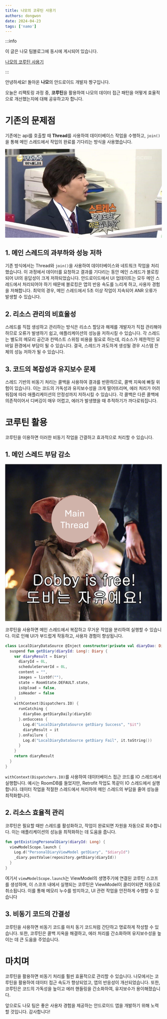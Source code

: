 ```yaml
---
title: 나모의 코루틴 사용기
authors: dongwon
date: 2024-04-23
tags: ['namo']
---
```


:::info

이 글은 나모 팀블로그에 동시에 게시되어 있습니다.

[나모의 코루틴 사용기](https://namo-log.vercel.app/android-coroutine)

:::

안녕하세요! 돌아온 **나모**의 안드로이드 개발자 짱구입니다.

오늘은 리팩토링 과정 중, **코루틴**을 활용하여 나모의 데이터 접근 패턴을 어떻게 효율적으로 개선했는지에 대해 공유하고자 합니다.

# **기존의 문제점**

기존에는 api를 호출할 때 **Thread**를 사용하여 데이터베이스 작업을 수행하고, `join()`을 통해 메인 스레드에서 작업의 완료를 기다리는 방식을 사용했습니다.

![](./assets/corutine-01.png)

## 1\. 메인 스레드의 과부하와 성능 저하

기존 방식에서는 Thread와 `join()`을 사용하여 데이터베이스와 네트워크 작업을 처리했습니다. 이 과정에서 데이터를 요청하고 결과를 기다리는 동안 메인 스레드가 블로킹되어 UI의 응답성이 크게 저하되었습니다. 안드로이드에서 UI 업데이트는 모두 메인 스레드에서 처리되어야 하기 때문에 블로킹은 앱의 반응 속도를 느리게 하고, 사용자 경험을 저해합니다. 최악의 경우, 메인 스레드에서 5초 이상 작업이 지속되어 ANR 오류가 발생할 수 있습니다.

## 2\. 리소스 관리의 비효율성

스레드를 직접 생성하고 관리하는 방식은 리소스 할당과 해제를 개발자가 직접 관리해야 하므로 오류가 발생하기 쉽고, 애플리케이션의 성능을 저하시킬 수 있습니다. 각 스레드는 별도의 메모리 공간과 컨텍스트 스위칭 비용을 필요로 하는데, 리소스가 제한적인 모바일 환경에서 부담이 될 수 있습니다. 결국, 스레드가 과도하게 생성될 경우 시스템 전체의 성능 저하가 될 수 있습니다.

## 3\. 코드의 복잡성과 유지보수 문제

스레드 기반의 비동기 처리는 콜백을 사용하여 결과를 반환하므로, 콜백 지옥에 빠질 위험이 있습니다. 이는 코드의 가독성과 유지보수성을 크게 떨어뜨리며, 에러 처리가 어려워짐에 따라 애플리케이션의 안정성까지 저하시킬 수 있습니다. 각 콜백은 다른 콜백에 의존적이어서 디버깅이 매우 어렵고, 에러가 발생했을 때 추적하기가 까다로워집니다.

# **코루틴 활용**

코루틴을 이용하면 이러한 비동기 작업을 간결하고 효과적으로 처리할 수 있습니다.

## **1\. 메인 스레드 부담 감소**

![](./assets/corutine-02.png)

코루틴을 사용하면 메인 스레드에서 복잡하고 무거운 작업을 분리하여 실행할 수 있습니다. 이로 인해 UI가 부드럽게 작동하고, 사용자 경험이 향상됩니다.

```kotlin
class LocalDiaryDataSource @Inject constructor(private val diaryDao: DiaryDao) {
  suspend fun getDiary(diaryId: Long): Diary {
    var diaryResult = Diary(
      diaryId = 0L,
      scheduleServerId = 0L,
      content = "",
      images = listOf(""),
      state = RoomState.DEFAULT.state,
      isUpload = false,
      isHeader = false
    )
    withContext(Dispatchers.IO) {
      runCatching {
        diaryDao.getDiaryDaily(diaryId)
      }.onSuccess {
        Log.d("LocalDiaryDataSource getDiary Success", "$it")
        diaryResult = it
      }.onFailure {
        Log.d("LocalDiaryDataSource getDiary Fail", it.toString())
      }
    }
    return diaryResult
  }
}
```

`withContext(Dispatchers.IO)`를 사용하여 데이터베이스 접근 코드를 IO 스레드에서 실행합니다. 예시는 RoomDB를 들었지만, Retrofit 작업도 똑같이 IO 스레드에서 실행합니다. 데이터 작업을 적절한 스레드에서 처리하여 메인 스레드의 부담을 줄여 성능을 최적화합니다.

## **2\. 리소스 효율적 관리**

코루틴은 필요할 때만 스레드를 활성화하고, 작업이 완료되면 자원을 자동으로 회수합니다. 이는 애플리케이션의 성능을 최적화하는 데 도움을 줍니다.

```kotlin
fun getExistingPersonalDiary(diaryId: Long) {
  viewModelScope.launch {
    Log.d("PersonalDiaryViewModel getDiary", "$diaryId")
    _diary.postValue(repository.getDiary(diaryId))
  }
}
```

여기서 `viewModelScope.launch`는 ViewModel의 생명주기에 연결된 코루틴 스코프를 생성하며, 이 스코프 내에서 실행되는 코루틴은 ViewModel이 클리어되면 자동으로 취소됩니다. 이를 통해 메모리 누수를 방지하고, UI 관련 작업을 안전하게 수행할 수 있습니다

## **3\. 비동기 코드의 간결성**

코루틴을 사용하면 비동기 코드를 마치 동기 코드처럼 간단하고 명료하게 작성할 수 있습니다. 또한, 코루틴은 콜백 지옥을 해결하고, 에러 처리를 간소화하여 유지보수성을 높이는 데 큰 도움을 주었습니다.

# **마치며**

코루틴을 활용하면 비동기 처리를 훨씬 효율적으로 관리할 수 있습니다. 나모에서는 코루틴을 활용하여 데이터 접근 속도가 향상되었고, 앱의 반응성이 개선되었습니다. 또한, 코루틴은 코드의 가독성을 높이고 에러 핸들링을 간소화하여, 유지보수가 용이해졌습니다.

앞으로도 나모 팀은 좋은 사용자 경험을 제공하는 안드로이드 앱을 개발하기 위해 노력할 것입니다. 감사합니다!